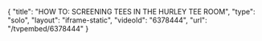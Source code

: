 {
    "title": "HOW TO: SCREENING TEES IN THE HURLEY TEE ROOM",
    "type": "solo",
    "layout": "iframe-static",
    "videoId": "6378444",
    "url": "\/tvpembed\/6378444"
}